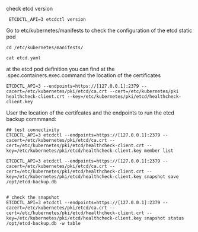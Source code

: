 check etcd version

``` ETCDCTL_API=3 etcdctl version```

Go to etc/kubernetes/manifests to check the configuration of the etcd static pod

```
cd /etc/kubernetes/manifests/

cat etcd.yaml
```

at the etcd pod definition you can find at the .spec.containers.exec.command the location of the certificates

```
ETCDCTL_API=3 --endpoints=https://[127.0.0.1]:2379 --cacert=/etc/kubernetes/pki/etcd/ca.crt --cert=/etc/kubernetes/pki healthcheck-client.crt --key=/etc/kubernetes/pki/etcd/healthcheck-client.key
```

User the location of the certifcates and the endpoints to run the etcd backup commmand:

```
## test connectivity
ETCDCTL_API=3 etcdctl --endpoints=https://[127.0.0.1]:2379 --cacert=/etc/kubernetes/pki/etcd/ca.crt --cert=/etc/kubernetes/pki/etcd/healthcheck-client.crt --key=/etc/kubernetes/pki/etcd/healthcheck-client.key member list

ETCDCTL_API=3 etcdctl --endpoints=https://[127.0.0.1]:2379 --cacert=/etc/kubernetes/pki/etcd/ca.crt --cert=/etc/kubernetes/pki/etcd/healthcheck-client.crt --key=/etc/kubernetes/pki/etcd/healthcheck-client.key snapshot save /opt/etcd-backup.db


# check the snapshot
ETCDCTL_API=3 etcdctl --endpoints=https://[127.0.0.1]:2379 --cacert=/etc/kubernetes/pki/etcd/ca.crt --cert=/etc/kubernetes/pki/etcd/healthcheck-client.crt --key=/etc/kubernetes/pki/etcd/healthcheck-client.key snapshot status /opt/etcd-backup.db -w table

```

